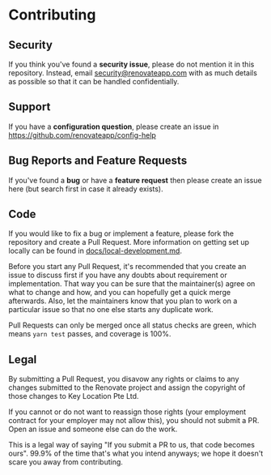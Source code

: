 # Contributing

## Security

If you think you've found a **security issue**, please do not mention it in this repository. Instead, email security@renovateapp.com with as much details as possible so that it can be handled confidentially.

## Support

If you have a **configuration question**, please create an issue in https://github.com/renovateapp/config-help

## Bug Reports and Feature Requests

If you've found a **bug** or have a **feature request** then please create an issue here (but search first in case it already exists).

## Code

If you would like to fix a bug or implement a feature, please fork the repository and create a Pull Request. More information on getting set up locally can be found in [docs/local-development.md](https://github.com/renovateapp/renovate/blob/master/docs/local-development.md).

Before you start any Pull Request, it's recommended that you create an issue to discuss
first if you have any doubts about requirement or implementation. That way you can be sure that the maintainer(s)
agree on what to change and how, and you can hopefully get a quick merge
afterwards. Also, let the maintainers know that you plan to work on a particular issue so that no one else starts any duplicate work.

Pull Requests can only be merged once all status checks are green, which means `yarn test` passes, and coverage is 100%.

## Legal

By submitting a Pull Request, you disavow any rights or claims to any changes submitted to the Renovate project and assign the copyright of those changes to Key Location Pte Ltd.

If you cannot or do not want to reassign those rights (your employment contract for your employer may not allow this), you should not submit a PR. Open an issue and someone else can do the work.

This is a legal way of saying "If you submit a PR to us, that code becomes ours". 99.9% of the time that's what you intend anyways; we hope it doesn't scare you away from contributing.
